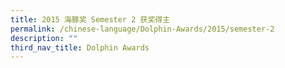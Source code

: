 ```yaml
---
title: 2015 海豚奖 Semester 2 获奖得主
permalink: /chinese-language/Dolphin-Awards/2015/semester-2
description: ""
third_nav_title: Dolphin Awards
---
```

